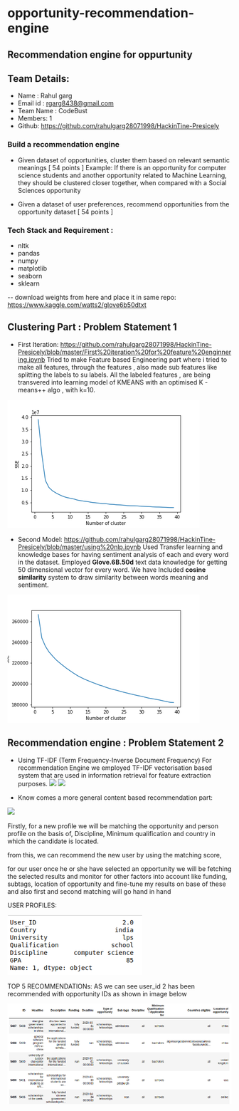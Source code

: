 # opportunity-recommendation-engine
## Recommendation engine for oppurtunity 


## Team Details:
  - Name : Rahul garg 
  - Email id : rgarg8438@gmail.com
  - Team Name : CodeBust
  - Members: 1
  - Github: https://github.com/rahulgarg28071998/HackinTine-Presicely
 
 ### Build a recommendation engine

- Given  dataset of opportunities, cluster them based on relevant semantic meanings [ 54 points ]
Example: If there is an opportunity for computer science students and another opportunity related to Machine Learning, they should be clustered closer together, when compared with a Social Sciences opportunity

-  Given a dataset of user preferences, recommend opportunities from the opportunity dataset [ 54 points ]
 ### Tech Stack and Requirement :
  - nltk
  - pandas
  - numpy 
  - matplotlib
  - seaborn
  - sklearn
  
-- download weights from here and place it in same repo:
https://www.kaggle.com/watts2/glove6b50dtxt

## Clustering Part : Problem Statement 1
  -  First Iteration: https://github.com/rahulgarg28071998/HackinTine-Presicely/blob/master/First%20iteration%20for%20feature%20enginnering.ipynb
Tried to make Feature based Engineering part where i tried to make all features, through the features , also made sub features like splitting the labels to su labels. All the labeled features , are being transvered into learning model of KMEANS with an optimised K - means++ algo , with k=10.

![](elbow_method_label_based.png "k value vs sse")
   - Second Model: https://github.com/rahulgarg28071998/HackinTine-Presicely/blob/master/using%20nlp.ipynb
Used Transfer learning and knowledge bases for having sentiment analysis of each and every word in the dataset.
Employed **Glove.6B.50d** text data knowledge for getting 50 dimensional vector for every word.
We have Included **cosine similarity** system to draw similarity between words meaning and sentiment.

![](elbow_method_nlp_approach.png "k value vs sse")

## Recommendation engine : Problem Statement 2
  - Using TF-IDF (Term Frequency-Inverse Document Frequency)
For recommendation Engine we employed TF-IDF vectorisation based system that are used in information retrieval for feature extraction purposes. 
![](https://miro.medium.com/max/1072/0*mKm8D8f8e5KEZVBQ)
![](https://miro.medium.com/max/1154/0*OfOjmgkYDXYCZroo)

  - Know comes a more general content based recommendation part:

![](https://miro.medium.com/max/768/0*4ap6ceRDbGCC-SbR)

Firstly, for a new profile we will be matching the opportunity and person profile on the basis of, Discipline, Minimum qualification and country in which the candidate is located.

from this, we can recommend the new user by using the matching score,

for our user once he or she have selected an opportunity we will be fetching the selected results and monitor for other factors into account like funding, subtags, location of opportunity and fine-tune my results on base of these
and also first and second matching will go hand in hand

USER PROFILES:

![](user.png)

TOP 5 RECOMMENDATIONs: AS we can see user_id 2 has been recommended with opportunity IDs as shown in image below 

![](recommendation.png)




